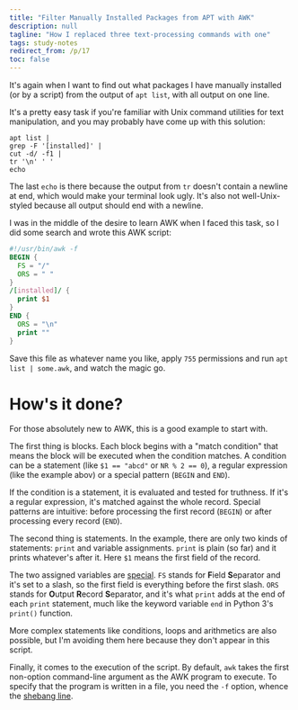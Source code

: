 ```yaml
---
title: "Filter Manually Installed Packages from APT with AWK"
description: null
tagline: "How I replaced three text-processing commands with one"
tags: study-notes
redirect_from: /p/17
toc: false
---
```


It's again when I want to find out what packages I have manually installed (or by a script) from the output of `apt list`, with all output on one line.

It's a pretty easy task if you're familiar with Unix command utilities for text manipulation, and you may probably have come up with this solution:

```shell
apt list |
grep -F '[installed]' |
cut -d/ -f1 |
tr '\n' ' '
echo
```

The last `echo` is there because the output from `tr` doesn't contain a newline at end, which would make your terminal look ugly. It's also not well-Unix-styled because all output should end with a newline.

I was in the middle of the desire to learn AWK when I faced this task, so I did some search and wrote this AWK script:

```awk
#!/usr/bin/awk -f
BEGIN {
  FS = "/"
  ORS = " "
}
/[installed]/ {
  print $1
}
END {
  ORS = "\n"
  print ""
}
```

Save this file as whatever name you like, apply `755` permissions and run `apt list | some.awk`, and watch the magic go.

# How's it done?

For those absolutely new to AWK, this is a good example to start with.

The first thing is blocks. Each block begins with a "match condition" that means the block will be executed when the condition matches. A condition can be a statement (like `$1 == "abcd"` or `NR % 2 == 0`), a regular expression (like the example abov) or a special pattern (`BEGIN` and `END`).

If the condition is a statement, it is evaluated and tested for truthness. If it's a regular expression, it's matched against the whole record. Special patterns are intuitive: before processing the first record (`BEGIN`) or after processing every record (`END`).

The second thing is statements. In the example, there are only two kinds of statements: `print` and variable assignments. `print` is plain (so far) and it prints whatever's after it. Here `$1` means the first field of the record.

The two assigned variables are [special][1]. `FS` stands for **F**ield **S**eparator and it's set to a slash, so the first field is everything before the first slash. `ORS` stands for **O**utput **R**ecord **S**eparator, and it's what `print` adds at the end of each `print` statement, much like the keyword variable `end` in Python 3's `print()` function.

More complex statements like conditions, loops and arithmetics are also possible, but I'm avoiding them here because they don't appear in this script.

Finally, it comes to the execution of the script. By default, `awk` takes the first non-option command-line argument as the AWK program to execute. To specify that the program is written in a file, you need the `-f` option, whence the [shebang line][2].

  [1]: https://www.gnu.org/software/gawk/manual/gawk.html#Built_002din-Variables
  [2]: https://en.wikipedia.org/wiki/Shebang_(Unix)
